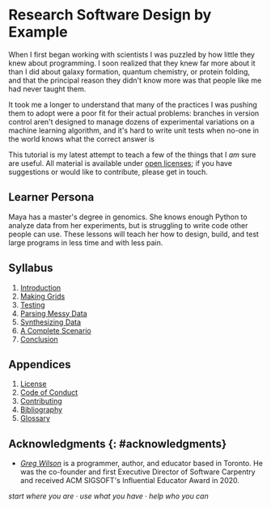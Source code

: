 # Research Software Design by Example

When I first began working with scientists
I was puzzled by how little they knew about programming.
I soon realized that they knew far more about it
than I did about galaxy formation,
quantum chemistry,
or protein folding,
and that the principal reason they didn't know more was that
people like me had never taught them.

It took me a longer to understand that
many of the practices I was pushing them to adopt
were a poor fit for their actual problems:
branches in version control aren't designed to manage
dozens of experimental variations on a machine learning algorithm,
and it's hard to write unit tests
when no-one in the world knows what the correct answer is

This tutorial is my latest attempt to teach
a few of the things that I <em>am</em> sure are useful.
All material is available under [open licenses](./LICENSE.md);
if you have suggestions or would like to contribute,
please get in touch.

## Learner Persona

Maya has a master's degree in genomics.
She knows enough Python to analyze data from her experiments,
but is struggling to write code other people can use.
These lessons will teach her how to design, build, and test large programs
in less time and with less pain.

## Syllabus

<div id="syllabus" markdown="1">

1.  [Introduction](./01_intro/)
1.  [Making Grids](./02_grid/)
1.  [Testing](./03_test/)
1.  [Parsing Messy Data](./04_parse/)
1.  [Synthesizing Data](./05_synth/)
1.  [A Complete Scenario](./06_scenario/)
1.  [Conclusion](./99_finale/)

</div>

##  Appendices

<div id="appendices" markdown="1">

1.  [License](./LICENSE.md)
1.  [Code of Conduct](./CODE_OF_CONDUCT.md)
1.  [Contributing](./CONTRIBUTING.md)
1.  [Bibliography](./bibliography/)
1.  [Glossary](./glossary/)

</div>

## Acknowledgments {: #acknowledgments}

-   [*Greg Wilson*][wilson-greg] is a programmer, author, and educator based in Toronto.
    He was the co-founder and first Executive Director of Software Carpentry
    and received ACM SIGSOFT's Influential Educator Award in 2020.

<p class="center">
  <em>
    start where you are
    &middot;
    use what you have
    &middot;
    help who you can
  </em>
</p>

[wilson-greg]: https://third-bit.com/
